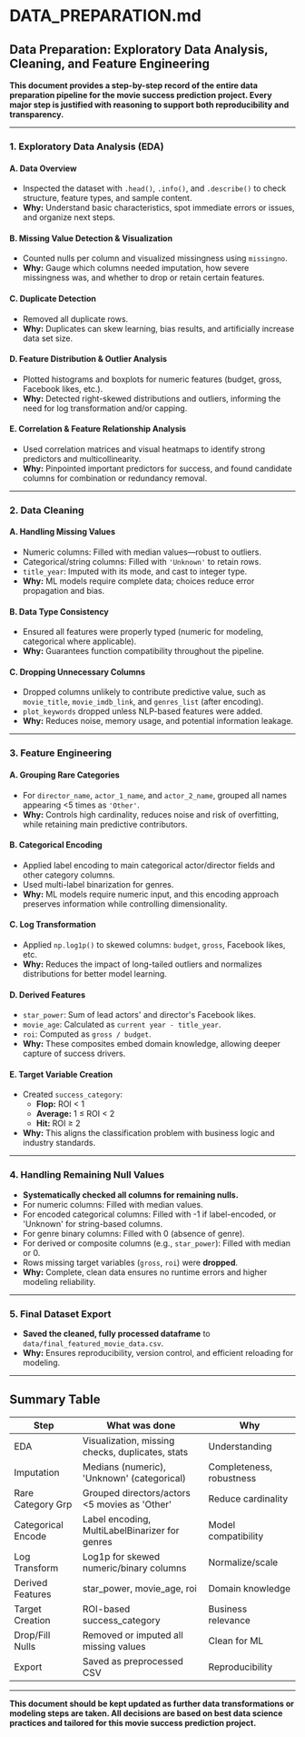 # DATA_PREPARATION.md

## Data Preparation: Exploratory Data Analysis, Cleaning, and Feature Engineering

**This document provides a step-by-step record of the entire data preparation pipeline for the movie success prediction project. Every major step is justified with reasoning to support both reproducibility and transparency.**

---

### 1. Exploratory Data Analysis (EDA)

#### **A. Data Overview**
- Inspected the dataset with `.head()`, `.info()`, and `.describe()` to check structure, feature types, and sample content.
- **Why:** Understand basic characteristics, spot immediate errors or issues, and organize next steps.

#### **B. Missing Value Detection & Visualization**
- Counted nulls per column and visualized missingness using `missingno`.
- **Why:** Gauge which columns needed imputation, how severe missingness was, and whether to drop or retain certain features.

#### **C. Duplicate Detection**
- Removed all duplicate rows.
- **Why:** Duplicates can skew learning, bias results, and artificially increase data set size.

#### **D. Feature Distribution & Outlier Analysis**
- Plotted histograms and boxplots for numeric features (budget, gross, Facebook likes, etc.).
- **Why:** Detected right-skewed distributions and outliers, informing the need for log transformation and/or capping.

#### **E. Correlation & Feature Relationship Analysis**
- Used correlation matrices and visual heatmaps to identify strong predictors and multicollinearity.
- **Why:** Pinpointed important predictors for success, and found candidate columns for combination or redundancy removal.

---

### 2. Data Cleaning

#### **A. Handling Missing Values**  
- Numeric columns: Filled with median values—robust to outliers.
- Categorical/string columns: Filled with `'Unknown'` to retain rows.
- `title_year`: Imputed with its mode, and cast to integer type.
- **Why:** ML models require complete data; choices reduce error propagation and bias.

#### **B. Data Type Consistency**
- Ensured all features were properly typed (numeric for modeling, categorical where applicable).
- **Why:** Guarantees function compatibility throughout the pipeline.

#### **C. Dropping Unnecessary Columns**
- Dropped columns unlikely to contribute predictive value, such as `movie_title`, `movie_imdb_link`, and `genres_list` (after encoding).
- `plot_keywords` dropped unless NLP-based features were added.
- **Why:** Reduces noise, memory usage, and potential information leakage.

---

### 3. Feature Engineering

#### **A. Grouping Rare Categories**
- For `director_name`, `actor_1_name`, and `actor_2_name`, grouped all names appearing <5 times as `'Other'`.
- **Why:** Controls high cardinality, reduces noise and risk of overfitting, while retaining main predictive contributors.

#### **B. Categorical Encoding**
- Applied label encoding to main categorical actor/director fields and other category columns.
- Used multi-label binarization for genres.
- **Why:** ML models require numeric input, and this encoding approach preserves information while controlling dimensionality.

#### **C. Log Transformation**
- Applied `np.log1p()` to skewed columns: `budget`, `gross`, Facebook likes, etc.
- **Why:** Reduces the impact of long-tailed outliers and normalizes distributions for better model learning.

#### **D. Derived Features**
- `star_power`: Sum of lead actors' and director's Facebook likes.
- `movie_age`: Calculated as `current year - title_year`.
- `roi`: Computed as `gross / budget`.
- **Why:** These composites embed domain knowledge, allowing deeper capture of success drivers.

#### **E. Target Variable Creation**
- Created `success_category`: 
    - **Flop:** ROI < 1
    - **Average:** 1 ≤ ROI < 2
    - **Hit:** ROI ≥ 2
- **Why:** This aligns the classification problem with business logic and industry standards.

---

### 4. Handling Remaining Null Values

- **Systematically checked all columns for remaining nulls.**
- For numeric columns: Filled with median values.
- For encoded categorical columns: Filled with -1 if label-encoded, or 'Unknown' for string-based columns.
- For genre binary columns: Filled with 0 (absence of genre).
- For derived or composite columns (e.g., `star_power`): Filled with median or 0.
- Rows missing target variables (`gross`, `roi`) were **dropped**.
- **Why:** Complete, clean data ensures no runtime errors and higher modeling reliability.

---

### 5. Final Dataset Export

- **Saved the cleaned, fully processed dataframe** to `data/final_featured_movie_data.csv`.
- **Why:** Ensures reproducibility, version control, and efficient reloading for modeling.

---

## Summary Table

| Step               | What was done                                     | Why                   |
|--------------------|---------------------------------------------------|-----------------------|
| EDA                | Visualization, missing checks, duplicates, stats  | Understanding         |
| Imputation         | Medians (numeric), 'Unknown' (categorical)        | Completeness, robustness |
| Rare Category Grp  | Grouped directors/actors <5 movies as 'Other'     | Reduce cardinality    |
| Categorical Encode | Label encoding, MultiLabelBinarizer for genres    | Model compatibility   |
| Log Transform      | Log1p for skewed numeric/binary columns           | Normalize/scale       |
| Derived Features   | star_power, movie_age, roi                        | Domain knowledge      |
| Target Creation    | ROI-based success_category                        | Business relevance    |
| Drop/Fill Nulls    | Removed or imputed all missing values             | Clean for ML          |
| Export             | Saved as preprocessed CSV                         | Reproducibility       |

---

**This document should be kept updated as further data transformations or modeling steps are taken. All decisions are based on best data science practices and tailored for this movie success prediction project.**
